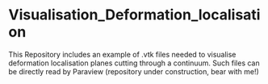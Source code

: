 # Visualisation_Deformation_localisation
This Repository includes an example of .vtk files needed to visualise deformation localisation planes cutting through a continuum. Such files can be directly read by Paraview (repository under construction, bear with me!)
